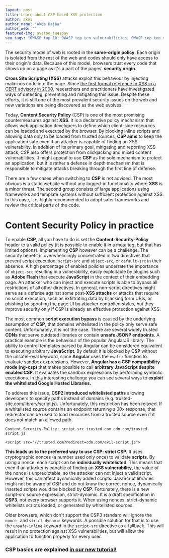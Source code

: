 ```yaml
---
layout: post
title: Learn about CSP-based XSS protection
author: akos
author_name: "Ákos Hajba"
author_web: ""
featured-img: avatao_tuesday
seo_tags: "OWASP top 10; OWASP top ten vulnerabilities; OWASP top ten vulnerability; XSS attack; XSS injection; XSS protection; XSS-attacks; security headers; CSP header; content security policy; cross site scripting"
---
```


The security model of web is rooted in the **same-origin policy**. Each origin is isolated from the rest of the web and codes should only have access to their origin's data. Because of this model, browsers trust every code that shows up on a page as it's a part of the pages' **security origin**.

<!--excerpt-->

**Cross Site Scripting (XSS)** attacks exploit this behaviour by injecting malicious code into the page. Since [the first formal reference to XSS in a CERT advisory in 2000](https://www-uxsup.csx.cam.ac.uk/pub/webmirrors/www.cert.org/advisories/CA-2000-02.html), researchers and practitioners have investigated ways of detecting, preventing and mitigating this issue. Despite these efforts, it is still one of the most prevalent security issues on the web and new variations are being discovered as the web evolves.
  
Today, **Content Security Policy** (CSP) is one of the most promising countermeasures against **XSS**. It is a declarative policy mechanism that allows web application developers to define which client-side resources can be loaded and executed by the browser. By blocking inline scripts and allowing data only to be loaded from trusted sources, **CSP aims** to keep the application safe even if an attacker is capable of finding an XSS vulnerability. In addition of its primary goal, mitigating and reporting XSS attack, CSP also offers protection from clickjacking and mixed content vulnerabilities. It might appeal to use **CSP** as the sole mechanism to protect an application, but it is rather a defense in depth mechanism that is responsible to mitigate attacks breaking through the first line of defense.

There are a few cases when switching to **CSP** is not advised. The most obvious is a static website without any logged-in functionality where **XSS** is a minor threat. The second group consists of large applications using frameworks and template systems without sufficient protection against XSS. In this case, it is highly recommended to adopt safer frameworks and review the critical parts of the code.

# Content Security Policy in practice 

To enable **CSP**, all you have to do is set the **Content-Security-Policy** header to a valid policy (it is possible to enable it in a meta tag, but that has limited options). Implementing **CSP** however can be a challenge. The security benefit is overwhelmingly concentrated in two directives that prevent script execution: `script-src` and `object-src`, or `default-src` in their absence. A high percentage of enabled policies underrate the importance of `object-src` resulting in a vulnerability, easily exploitable by plugins such as **Adobe Flash** that execute **JavaScript** in the context of their embedding page. An attacker who can inject and execute scripts is able to bypass all restrictions of all other directives. In general, non-script directives might serve as a defense against some post-**XSS attacks** or attacks that require no script execution, such as exfiltrating data by hijacking form URIs, or phishing by spoofing the page UI by attacker controlled styles, but they improve security only if CSP is already an effective protection against XSS.

The most common **script execution bypass** is caused by the underlying assumption of **CSP**, that domains whitelisted in the policy only serve safe content. Unfortunately, it is not the case. There are several widely trusted **CDNs** that serve outdated libraries or contain **unsafe JSONP endpoints**. A practical example is the behaviour of the popular AngularJS library. The ability to control templates parsed by Angular can be considered equivalent to executing arbitrary **JavaScript**. By default it is blocked by **CSP** without the unsafel-eval keyword, since **Angular** uses the `eval()` function to evaluate sandbox expressions. However, **Angular has a CSP compatibility mode (ng-csp)** that makes possible to call **arbitrary JavaScript despite enabled CSP.** It evaluates the sandbox expressions by performing symbolic executions. In [this](https://github.com/cure53/XSSChallengeWiki/wiki/H5SC-Minichallenge-3:-%22Sh*t,-it's-CSP!%22) interesting challenge you can see several ways to **exploit the whitelisted Google Hosted Libraries.**

To address this issue, **CSP2 introduced whitelisted paths** allowing developers to specify paths instead of domains (e.g. trusted-site.com/library/script.js). Unfortunately, this restriction has been relaxed. If a whitelisted source contains an endpoint returning a 30x response, that redirector can be used to load resources from a trusted source even if it does not match an allowed path.

```
Content-Security-Policy: script-src trusted.com cdn.com/trusted-script.js

<script src="//trusted.com?redirect=cdn.com/evil-script.js">
```

**This leads us to the preferred way to use CSP: strict CSP.** It uses cryptographic nonces (a number used only once) to validate **scripts**. By using a nonce, each script can be **individually whitelisted**. This means that even if an attacker is capable of finding an **XSS vulnerability**, the value of the nonce is unpredictable, so the attacker can not inject a valid script. However, this can affect dynamically added scripts. JavaScript libraries might not be aware of CSP and do not know the correct nonce, dynamically inserted scripts would be blocked by **CSP**. Fortunately, there is a new script-src source expression, strict-dynamic. It is a draft specification in **CSP3**, not every browser supports it. When using nonces, strict-dynamic whitelists scripts loaded, or generated by whitelisted sources.

Older browsers, which don't support the CSP3 standard will ignore the `nonce-` and `strict-dynamic` keywords. A possible solution for that is to use the `unsafe-inline` keyword in the `script-src` directive as a fallback. This will result in no protection against XSS vulnerabilities, but will allow the application to function properly for every user.

###  CSP basics are explained [in our new tutorial!](https://platform.avatao.com/paths/acb12c27-2027-4218-95ae-c6690e0a96b6/challenges/c36b6d4d-db4a-472c-a5ae-f1f0f90f9ee8)
